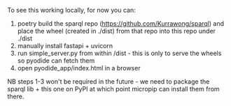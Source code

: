 To see this working locally, for now you can:

1. poetry build the sparql repo (https://github.com/Kurrawong/sparql) and place the wheel (created in ./dist) from that repo into this repo under ./dist
2. manually install fastapi + uvicorn
3. run simple_server.py from within /dist - this is only to serve the wheels so pyodide can fetch them
4. open pyodide_app/index.html in a browser

NB steps 1-3 won't be required in the future - we need to package the sparql lib + this one on PyPI at which point micropip can install them from there.